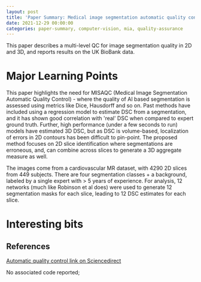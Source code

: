 ```yaml
---
layout: post
title: 'Paper Summary: Medical image segmentation automatic quality control: a multi-dimensional approach'
date: 2021-12-29 00:00:00
categories: paper-summary, computer-vision, mia, quality-assurance
---
```


This paper describes a multi-level QC for image segmentation quality in 2D and 3D, and reports results on the UK BioBank data.


Major Learning Points
======
This paper highlights the need for MISAQC (Medical Image Segmentation Automatic Quality Control) - where the quality of AI based segmentation is assessed using metrics like Dice, Hausdorff and so on. Past methods have included using a regression model to estimate DSC from a segmentation, and it has shown good correlation with 'real' DSC when compared to expert ground truth. Further, high performance (under a few seconds to run) models have estimated 3D DSC, but as DSC is volume-based, localization of errors in 2D contours has been difficult to pin-point. The proposed method focuses on 2D slice identification where segmentations are erroneous, and, can combine across slices to generate a 3D aggregate measure as well. 

The images come from a cardiovascular MR dataset, with 4290 2D slices from 449 subjects. There are four segmentation classes + a background, labeled by a single expert with > 5 years of experience. For analysis, 12 networks (much like Robinson et al does) were used to generate 12 segmentation masks for each slice, leading to 12 DSC estimates for each slice.

Interesting bits
======



References
------

[Automatic quality control link on Sciencedirect](https://www.sciencedirect.com/science/article/abs/pii/S1361841521002589)

No associated code reported; 